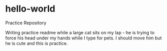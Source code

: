 # hello-world
Practice Repository

Writing practice readme while a large cat sits on my lap - he is trying to force his head under my hands while I type for pets. I should move him but he is cute and this is practice.  
